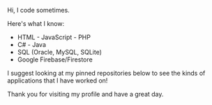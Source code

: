 Hi, I code sometimes.

Here's what I know:
- HTML - JavaScript - PHP
- C# - Java
- SQL (Oracle, MySQL, SQLite)
- Google Firebase/Firestore

I suggest looking at my pinned repositories below to see the kinds of applications that I have worked on!

Thank you for visiting my profile and have a great day.
